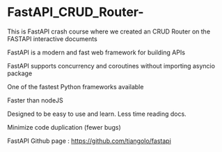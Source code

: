 # FastAPI_CRUD_Router-
This is FastAPI crash course where we created an CRUD Router on the FASTAPI interactive documents

FastAPI is a modern and  fast web framework for building APIs 

FastAPI supports concurrency and coroutines without importing asyncio package 

One of the fastest Python frameworks available     

Faster than nodeJS

Designed to be easy to use and learn. Less time reading docs.

Minimize code duplication (fewer bugs)

FastAPI Github page : https://github.com/tiangolo/fastapi
